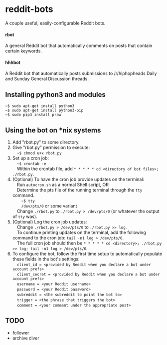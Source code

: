 # reddit-bots
A couple useful, easily-configurable Reddit bots.

#### rbot
A general Reddit bot that automatically comments on posts that contain certain keywords.

#### hhhbot
A Reddit bot that automatically posts submissions to /r/hiphopheads Daily and Sunday General Discussion threads.

## Installing python3 and modules
```
~$ sudo apt-get install python3
~$ sudo apt-get install python3-pip
~$ sudo pip3 install praw
```

## Using the bot on *nix systems
1. Add "rbot.py" to some directory.
2. Give "rbot.py" permission to execute:  
&emsp;`~$ chmod u+x rbot.py`
3. Set up a cron job:  
&emsp;`~$ crontab -e`  
&emsp;Within the crontab file, add `* * * * * cd <directory of bot files>; ./rbot.py`.   
4. (Optional) To have the cron job provide updates on the terminal:  
        &emsp;Run `autocron.sh` as a normal Shell script, OR  
        &emsp;Determine the pts file of the running terminal through the `tty` command.         
        &emsp;&emsp;`~$ tty`        
        &emsp;&emsp;`/dev/pts/0` or some variant        
		&emsp;Change `./rbot.py` to `./rbot.py > /dev/pts/0` (or whatever the output of `tty` was).        
5. (Optional) Log the cron job updates:  
        &emsp;Change `./rbot.py > /dev/pts/0` to `./rbot.py >> log`.        
        &emsp;To continue printing updates on the terminal, add the following command to the cron job: `tail -n1 log > /dev/pts/0`.  
        &emsp;The full cron job should then be `* * * * * cd <directory>; ./rbot.py >> log; tail -n1 log > /dev/pts/0`.  
6. To configure the bot, follow the first time setup to automatically populate these fields in the bot's settings:  
&emsp;`client_id = <provided by Reddit when you declare a bot under account prefs>`  
&emsp;`client_secret = <provided by Reddit when you declare a bot under account prefs>`  
&emsp;`username = <your Reddit username>`  
&emsp;`password = <your Reddit password>`  
&emsp;`subreddit = <the subreddit to point the bot to>`  
&emsp;`trigger = <the phrase that triggers the bot>`  
&emsp;`comment = <your comment under the appropriate post>`  

## TODO
- follower
- archive diver
